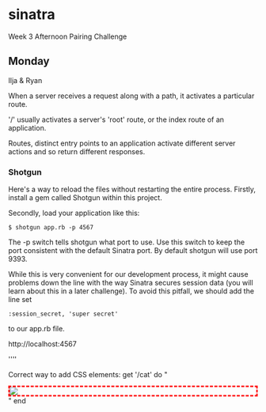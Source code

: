 # sinatra
Week 3 Afternoon Pairing Challenge

## Monday
Ilja & Ryan


When a server receives a request along with a path, it activates a particular route.

'/' usually activates a server's 'root' route, or the index route of an application.

Routes, distinct entry points to an application activate different server actions and so return different responses.


### Shotgun

Here's a way to reload the files without restarting the entire process.
Firstly, install a gem called Shotgun within this project.

Secondly, load your application like this:
```
$ shotgun app.rb -p 4567
```
The -p switch tells shotgun what port to use. Use this switch to keep the port consistent with the default Sinatra port. By default shotgun will use port 9393.

While this is very convenient for our development process, it might cause problems down the line with the way Sinatra secures session data (you will learn about this in a later challenge). To avoid this pitfall, we should add the line set
```
:session_secret, 'super secret'
```
to our app.rb file.

http://localhost:4567

''''

Correct way to add CSS elements:
get '/cat' do
  "<div style='border: 3px dashed red'>
      <img src='http://bit.ly/1eze8aE'>
    </div>"
end
